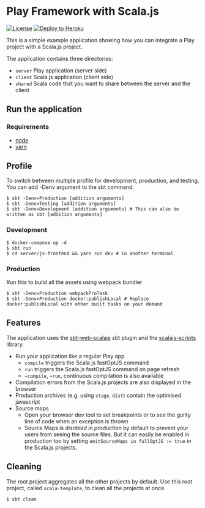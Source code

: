 # Play Framework with Scala.js

[![License](http://img.shields.io/:license-Apache%202-red.svg)](http://www.apache.org/licenses/LICENSE-2.0.txt)
[![Deploy to Heroku](https://www.herokucdn.com/deploy/button.svg)](https://heroku.com/deploy)

This is a simple example application showing how you can integrate a Play project with a Scala.js project.

The application contains three directories:
* `server` Play application (server side)
* `client` Scala.js application (client side)
* `shared` Scala code that you want to share between the server and the client

## Run the application

### Requirements

- [node](https://nodejs.org/en/)
- [yarn](https://yarnpkg.com/)

## Profile

To switch between multiple profile for development, production, and testing. You can add -Denv
argument to the sbt command.

```shell
$ sbt -Denv=Production [addition arguments]
$ sbt -Denv=Testing [addition arguments]
$ sbt -Denv=Development [addition arguments] # This can also be written as sbt [addition arguments]
```

### Development
```shell
$ docker-compose up -d
$ sbt run
$ cd server/js-frontend && yarn run dev # in another terminal
```

### Production

Run this to build all the assets using webpack bundler

```shell
$ sbt -Denv=Production webpackProTask
$ sbt -Denv=Production docker:publishLocal # Replace docker:publishLocal with other built tasks on your demand
```

## Features

The application uses the [sbt-web-scalajs](https://github.com/vmunier/sbt-web-scalajs) sbt plugin and the [scalajs-scripts](https://github.com/vmunier/scalajs-scripts) library.

- Run your application like a regular Play app
  - `compile` triggers the Scala.js fastOptJS command
  - `run` triggers the Scala.js fastOptJS command on page refresh
  - `~compile`, `~run`, continuous compilation is also available
- Compilation errors from the Scala.js projects are also displayed in the browser
- Production archives (e.g. using `stage`, `dist`) contain the optimised javascript
- Source maps
  - Open your browser dev tool to set breakpoints or to see the guilty line of code when an exception is thrown
  - Source Maps is _disabled in production_ by default to prevent your users from seeing the source files. But it can easily be enabled in production too by setting `emitSourceMaps in fullOptJS := true` in the Scala.js projects.

## Cleaning

The root project aggregates all the other projects by default.
Use this root project, called `scala-template`, to clean all the projects at once.
```shell
$ sbt clean
```
